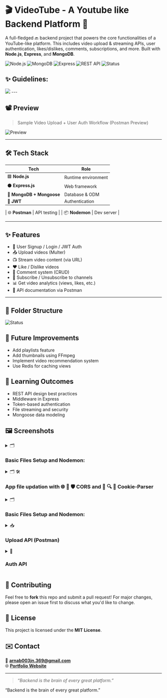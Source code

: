 # 🎬 VideoTube - A Youtube like Backend Platform 🚀

A full-fledged 🔙 backend project that powers the core functionalities of a YouTube-like platform. This includes video upload & streaming APIs, user authentication, likes/dislikes, comments, subscriptions, and more. Built with **Node.js**, **Express**, and **MongoDB**.

![Node.js](https://img.shields.io/badge/Node.js-339933?style=for-the-badge&logo=nodedotjs&logoColor=white)
![MongoDB](https://img.shields.io/badge/MongoDB-4EA94B?style=for-the-badge&logo=mongodb&logoColor=white)
![Express](https://img.shields.io/badge/Express.js-000000?style=for-the-badge&logo=express&logoColor=white)
![REST API](https://img.shields.io/badge/API-RESTful-blue?style=for-the-badge)
![Status](https://img.shields.io/badge/status-Under%20Development-yellow)

## ✨ Guidelines:
<img src="https://substackcdn.com/image/fetch/f_auto,q_auto:good,fl_progressive:steep/https%3A%2F%2Fsubstack-post-media.s3.amazonaws.com%2Fpublic%2Fimages%2F2a933717-1d59-46a6-ba51-76e24ae048fc_1280x1502.gif">
---



## 📽️ Preview

> Sample Video Upload + User Auth Workflow (Postman Preview)

![Preview](https://media.giphy.com/media/3orieY2aXjHZzv3XFe/giphy.gif)

---

## 🛠️ Tech Stack

| Tech | Role |
|------|------|
| 🟩 **Node.js** | Runtime environment |
| ⚫ **Express.js** | Web framework |
| 🍃 **MongoDB + Mongoose** | Database & ODM |
| 🔐 **JWT** | Authentication |

| 🌐 **Postman** | API testing |
| 📦 **Nodemon** | Dev server |

---

## ✨ Features

- 🧑 User Signup / Login / JWT Auth
- 📤 Upload videos (Multer)
- 📺 Stream video content (via URL)
- ❤️ Like / Dislike videos
- 💬 Comment system (CRUD)
- 🔔 Subscribe / Unsubscribe to channels
- 📊 Get video analytics (views, likes, etc.)
- 🧾 API documentation via Postman

---

## 📁 Folder Structure

![Status](https://img.shields.io/badge/status-Under%20Development-yellow)

<h2>🚧 Future Improvements</h2>
  <ul>
    <li>Add playlists feature</li>
    <li>Add thumbnails using FFmpeg</li>
    <li>Implement video recommendation system</li>
    <li>Use Redis for caching views</li>
  </ul>

  <h2>🧠 Learning Outcomes</h2>
  <ul>
    <li>REST API design best practices</li>
    <li>Middleware in Express</li>
    <li>Token-based authentication</li>
    <li>File streaming and security</li>
    <li>Mongoose data modeling</li>
  </ul>

  <h2>🖼️ Screenshots</h2>
   <details>
    <summary>🗂️ <h3>Basic Files Setup and Nodemon: </h3></summary>
      <p><img src="assets/BASIC_SETUP.jpg"></p>    
  </details>
  <details>
    <summary>🗂️ 🛠️ <h3>App file updation with 🌐 🔄 🛡️ CORS and 🍪 🔍 🔐 Cookie-Parser</h3></summary>
      <p><img src="assets/Server_connect_by_app.png"></p>    
  </details>
  <details>
    <summary>🗂️ <h3>Basic Files Setup and Nodemon: </h3></summary>
      <p><img src="assets/BASIC_SETUP.jpg"></p>    
  </details>
  <details>
    <summary>📥 <h3>Upload API (Postman)</h3></summary>
    <p><img src="link-to-your-upload-api-screenshot.png" alt="Upload API Screenshot" width="80%"></p>
  </details>
  <details>
    <summary>🔐 <h3>Auth API</h3></summary>
    <p><img src="link-to-your-auth-api-screenshot.png" alt="Auth API Screenshot" width="80%"></p>
  </details>

  <h2>🤝 Contributing</h2>
  <p>Feel free to <strong>fork</strong> this repo and submit a pull request! For major changes, please open an issue first to discuss what you'd like to change.</p>

  <h2>📜 License</h2>
  <p>This project is licensed under the <strong>MIT License</strong>.</p>

  <h2>✉️ Contact</h2>
  <p>
    📧 <strong><a href="mailto:your.email@example.com">arnab003jn.369@gmail.com</a></strong><br>
    🌐 <strong><a href="https://yourportfolio.com" target="_blank">Portfolio Website</a></strong>
  </p>

  <hr>
  <blockquote><em>“Backend is the brain of every great platform.”</em></blockquote>

</body>
</html>


“Backend is the brain of every great platform.”
